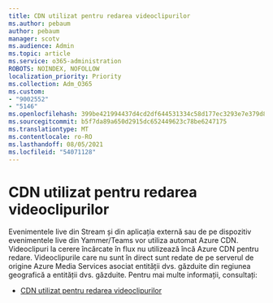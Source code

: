 ```yaml
---
title: CDN utilizat pentru redarea videoclipurilor
ms.author: pebaum
author: pebaum
manager: scotv
ms.audience: Admin
ms.topic: article
ms.service: o365-administration
ROBOTS: NOINDEX, NOFOLLOW
localization_priority: Priority
ms.collection: Adm_O365
ms.custom:
- "9002552"
- "5146"
ms.openlocfilehash: 399be421994437d4cd2df644531334c58d177ec3293e7e379d84cd8326823a63
ms.sourcegitcommit: b5f7da89a650d2915dc652449623c78be6247175
ms.translationtype: MT
ms.contentlocale: ro-RO
ms.lasthandoff: 08/05/2021
ms.locfileid: "54071128"
---
```

# <a name="cdn-used-for-video-playback"></a>CDN utilizat pentru redarea videoclipurilor

Evenimentele live din Stream și din aplicația externă sau de pe dispozitiv evenimentele live din Yammer/Teams vor utiliza automat Azure CDN. Videoclipuri la cerere încărcate în flux nu utilizează încă Azure CDN pentru redare. Videoclipurile care nu sunt în direct sunt redate de pe serverul de origine Azure Media Services asociat entității dvs. găzduite din regiunea geografică a entității dvs. găzduite. Pentru mai multe informații, consultați:

- [CDN utilizat pentru redarea videoclipurilor](https://docs.microsoft.com/stream/network-overview#cdn-used-for-video-playback)
